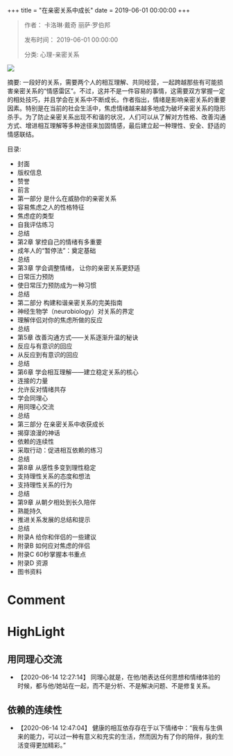 +++
title = "在亲密关系中成长"
date = 2019-06-01 00:00:00
+++

> 作者： 卡洛琳·戴奇 丽萨·罗伯邦
> 
> 发布时间： 2019-06-01 00:00:00
> 
> 分类: 心理-亲密关系

![](https://cdn.weread.qq.com/weread/cover/17/YueWen_26113712/s_YueWen_26113712.jpg)

摘要: 一段好的关系，需要两个人的相互理解、共同经营，一起跨越那些有可能损害亲密关系的“情感雷区”。不过，这并不是一件容易的事情，这需要双方掌握一定的相处技巧，并且学会在关系中不断成长。作者指出，情绪是影响亲密关系的重要因素。特别是在当前的社会生活中，焦虑情绪越来越多地成为破坏亲密关系的隐形杀手。为了防止亲密关系出现不和谐的状况，人们可以从了解对方性格、改善沟通方式、增进相互理解等多种途径来加固情感，最后建立起一种理性、安全、舒适的情感联结。

目录: 
- 封面
- 版权信息
- 赞誉
- 前言
- 第一部分 是什么在威胁你的亲密关系
- 容易焦虑之人的性格特征
- 焦虑症的类型
- 自我评估练习
- 总结
- 第2章 掌控自己的情绪有多重要
- 成年人的“暂停法”：奠定基础
- 总结
- 第3章 学会调整情绪， 让你的亲密关系更舒适
- 日常压力预防
- 使日常压力预防成为一种习惯
- 总结
- 第二部分 构建和谐亲密关系的完美指南
- 神经生物学（neurobiology）对关系的界定
- 理解伴侣对你的焦虑所做的反应
- 总结
- 第5章 改善沟通方式——关系逐渐升温的秘诀
- 反应与有意识的回应
- 从反应到有意识的回应
- 总结
- 第6章 学会相互理解——建立稳定关系的核心
- 连接的力量
- 允许反对情绪共存
- 学会同理心
- 用同理心交流
- 总结
- 第三部分 在亲密关系中收获成长
- 揭穿浪漫的神话
- 依赖的连续性
- 采取行动：促进相互依赖的练习
- 总结
- 第8章 从感性多变到理性稳定
- 支持理性关系的态度和想法
- 支持理性关系的行为
- 总结
- 第9章 从朝夕相处到长久陪伴
- 熟能持久
- 推进关系发展的总结和提示
- 总结
- 附录A 给你和伴侣的一些建议
- 附录B 如何应对焦虑的伴侣
- 附录C 60秒掌握本书重点
- 附录D 资源
- 图书资料

# Comment



# HighLight

## 用同理心交流
- 【2020-06-14 12:27:14】 同理心就是，在他/她表达任何思想和情绪体验的时候，都与他/她站在一起，而不是分析、不是解决问题、不是修复关系。


## 依赖的连续性
- 【2020-06-14 12:47:04】 健康的相互依存存在于以下情绪中：“我有与生俱来的能力，可以过一种有意义和充实的生活，然而因为有了你的陪伴，我的生活变得更加精彩。”
